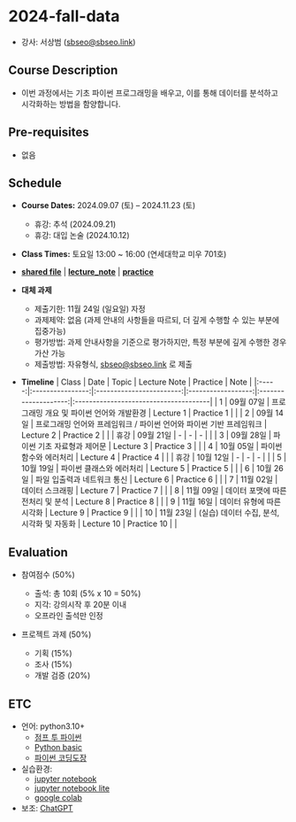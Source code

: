 # 2024-fall-data

* 강사: 서상범 (sbseo@sbseo.link)


## Course Description
* 이번 과정에서는 기초 파이썬 프로그래밍을 배우고, 이를 통해 데이터를 분석하고 시각화하는 방법을 함양합니다.


## Pre-requisites  
* 없음


## Schedule
* **Course Dates:** 2024.09.07 (토) – 2024.11.23 (토) 
    * 휴강: 추석 (2024.09.21)
    * 휴강: 대입 논술 (2024.10.12)

* **Class Times:** 토요일 13:00 ~ 16:00 (연세대학교 미우 701호)

* **[shared file]** | **[lecture_note]** | **[practice]**

* **대체 과제**
    * 제출기한: 11월 24일 (일요일) 자정
    * 과제제약: 없음 (과제 안내의 사항들을 따르되, 더 깊게 수행할 수 있는 부분에 집중가능)
    * 평가방법: 과제 안내사항을 기준으로 평가하지만, 특정 부분에 깊게 수행한 경우 가산 가능
    * 제출방법: 자유형식, sbseo@sbseo.link 로 제출

* **Timeline**
    | Class | Date             | Topic                    | Lecture Note       | Practice             | Note                                  |
    |:-----:|:----------------:|:------------------------:|:------------------:|:--------------------:|:--------------------------------------|
    | 1     | 09월 07일         | 프로그래밍 개요 및 파이썬 언어와 개발환경      | Lecture 1        | Practice 1    |          |
    | 2     | 09월 14일         | 프로그래밍 언어와 프레임워크 / 파이썬 언어와 파이썬 기반 프레임워크       |  Lecture 2         | Practice 2      |      |
    | 휴강  | 09월 21일         | -                        | -                  | -                    |                                       |
    | 3     | 09월 28일         | 파이썬 기초 자료형과 제어문         | Lecture 3        | Practice 3    |                |
    | 4     | 10월 05일         | 파이썬 함수와 에러처리           | Lecture 4        | Practice 4       |               |
    | 휴강  | 10월 12일         | -                        | -                  | -                    |                                       |
    | 5     | 10월 19일         | 파이썬 클래스와 에러처리             | Lecture 5        | Practice 5         |      |
    | 6     | 10월 26일         | 파일 입출력과 네트워크 통신         | Lecture 6        | Practice 6         |           |
    | 7     | 11월 02일         | 데이터 스크래핑        | Lecture 7        | Practice 7         |             |
    | 8     | 11월 09일         | 데이터 포맷에 따른 전처리 및 분석         | Lecture 8        | Practice 8         |              |
    | 9     | 11월 16일         | 데이터 유형에 따른 시각화         | Lecture 9        | Practice 9         |        |
    | 10    | 11월 23일         | (실습) 데이터 수집, 분석, 시각화 및 자동화         | Lecture 10        | Practice 10         |                 |

    [shared file]: https://drive.google.com/drive/folders/1AptEbRPQj-oBmhW7bD657NsqzH0baZnh?usp=drive_link
    [lecture_note]: https://drive.google.com/drive/folders/1zSwrTV7we-az9JOPGv9oxeityb84I3Jv?usp=drive_link
    [practice]: https://drive.google.com/drive/folders/1OC_PL7Sp4yJlF_6qSS2r__2zoQk89OCx?usp=drive_link

    [Lecture 1]: https://drive.google.com/file/d/1Z0JQU-9Adyp1hgnPv9kHcnBIzwpdD-1v/view?usp=share_link
    [Practice 1]: https://drive.google.com/file/d/1SVMu8Jy1A3tRFInEYxbxLmuZ3YF29kEE/view?usp=share_link

    [Lecture 2]: https://drive.google.com/file/d/1dY2NsH9zVsyaEfSYHeTsNp6EtYQumoQ9/view?usp=share_link
    [Practice 2]: https://drive.google.com/file/d/1qU1vp8E3fmBLJn4OUOUnWdb-QjjctEKR/view?usp=share_link

    [Lecture 3]: https://drive.google.com/file/d/1pLL1MZmdgaAPYFF4nZkjacOPNIqMsqb7/view?usp=drive_link
    [Practice 3]: https://drive.google.com/file/d/1hIPFjp0yTMOULRtsm-py0rTeUFoDTu4W/view?usp=drive_link

    [Lecture 4]: https://drive.google.com/file/d/1FzdGWAsawsM24irYxh7BlmvwKWFPd4_A/view?usp=drive_link
    [Practice 4]: https://drive.google.com/file/d/1fxh_fjUq7CWHSCWWGRP2nCwOqRoI96u1/view?usp=drive_link

    [Lecture 5]: https://drive.google.com/file/d/15kc6IIzcl8q6rBaF0aWxkJLCuf2UQPqb/view?usp=drive_link
    [Practice 5]: https://drive.google.com/file/d/1sYX2Hi_DdEhT7v1XLkUJoHOFps3_teNz/view?usp=drive_link

    [Lecture 6]: https://drive.google.com/file/d/1Piz_Il1sIppOA418PaLZOQY1v_-btN6M/view?usp=drive_link
    [Practice 6]: https://drive.google.com/file/d/1p-pfSQPF7Eb3GRB8Vi1gUAz76l_qjK0Q/view?usp=drive_link

    [Lecture 7]: https://drive.google.com/file/d/15Nw-iKlLjIgK3VVqLPEHx46TM059ch1C/view?usp=drive_link
    [Practice 7]: https://drive.google.com/file/d/1FI5rTdmZdxAWsO9Q3MsyyDmXg4k4ch0y/view?usp=drive_link

    [Lecture 8]: https://drive.google.com/file/d/1zIk-WPVXpnPxm1pAtbR33JdjZvo6Mo1e/view?usp=drive_link

    [Lecture 9]: https://drive.google.com/file/d/1OUqvoQW5AKVMZ1x82hzz-hWJEDdHMYUo/view?usp=drive_link
    [Practice 9]: https://drive.google.com/file/d/1K3YCbnSQiszL8-9GryymDXCH7emzsY0x/view?usp=drive_link

    [Lecture 10]: https://drive.google.com/file/d/1FMV1K6stvNMqAZnJuj-idV2PF5jXf5Ov/view?usp=drive_link


## Evaluation
* 참여점수 (50%)
    * 출석: 총 10회 (5% x 10 = 50%)
    * 지각: 강의시작 후 20분 이내
    * 오프라인 출석만 인정

* 프로젝트 과제 (50%)
    * 기획 (15%)
    * 조사 (15%)
    * 개발 검증 (20%)


## ETC
* 언어: python3.10+   
    * [점프 투 파이썬](https://wikidocs.net/book/1) 
    * [Python basic](https://wikidocs.net/book/1553) 
    * [파이썬 코딩도장](https://dojang.io/course/view.php?id=7)
* 실습환경: 
    * [jupyter notebook](https://jupyter.org/)
    * [jupyter notebook lite](https://jupyter.org/try-jupyter/lab/)
    * [google colab](https://colab.research.google.com/)
* 보조: [ChatGPT](https://chat.openai.com)
